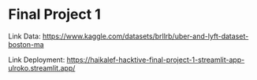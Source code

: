 # Final Project 1
Link Data: https://www.kaggle.com/datasets/brllrb/uber-and-lyft-dataset-boston-ma

Link Deployment: https://haikalef-hacktive-final-project-1-streamlit-app-ulroko.streamlit.app/
